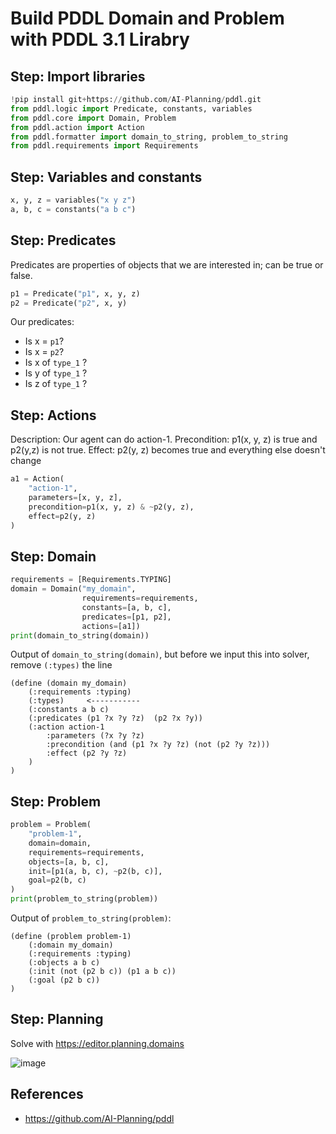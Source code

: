 # Build PDDL Domain and Problem with PDDL 3.1 Lirabry

## Step: Import libraries
```python
!pip install git+https://github.com/AI-Planning/pddl.git
from pddl.logic import Predicate, constants, variables
from pddl.core import Domain, Problem
from pddl.action import Action
from pddl.formatter import domain_to_string, problem_to_string
from pddl.requirements import Requirements
```

## Step: Variables and constants
```python
x, y, z = variables("x y z")
a, b, c = constants("a b c")
```

## Step: Predicates
Predicates are properties of objects that we are interested in; can be true or false.
```python
p1 = Predicate("p1", x, y, z)
p2 = Predicate("p2", x, y)
```

Our predicates:
- Is x = `p1`? 
- Is x = `p2`? 
- Is x of `type_1` ? 
- Is y of `type_1` ? 
- Is z of `type_1` ?
 
## Step: Actions
Description: Our agent can do action-1. Precondition: p1(x, y, z) is true and p2(y,z) is not true. Effect: p2(y, z) becomes true and everything else doesn't change

```python
a1 = Action(
    "action-1",
    parameters=[x, y, z],
    precondition=p1(x, y, z) & ~p2(y, z),
    effect=p2(y, z)
)
```

## Step: Domain
```python
requirements = [Requirements.TYPING]
domain = Domain("my_domain",
                requirements=requirements,
                constants=[a, b, c],
                predicates=[p1, p2],
                actions=[a1])
print(domain_to_string(domain))
```

Output of `domain_to_string(domain)`, but before we input this into solver, remove `(:types)` the line
```
(define (domain my_domain)
    (:requirements :typing)
    (:types)     <----------- 
    (:constants a b c)
    (:predicates (p1 ?x ?y ?z)  (p2 ?x ?y))
    (:action action-1
        :parameters (?x ?y ?z)
        :precondition (and (p1 ?x ?y ?z) (not (p2 ?y ?z)))
        :effect (p2 ?y ?z)
    )
)
```

## Step: Problem
```python
problem = Problem(
    "problem-1",
    domain=domain,
    requirements=requirements,
    objects=[a, b, c],
    init=[p1(a, b, c), ~p2(b, c)],
    goal=p2(b, c)
)
print(problem_to_string(problem))
```

Output of `problem_to_string(problem)`:
```
(define (problem problem-1)
    (:domain my_domain)
    (:requirements :typing)
    (:objects a b c)
    (:init (not (p2 b c)) (p1 a b c))
    (:goal (p2 b c))
)
```

## Step: Planning
Solve with https://editor.planning.domains

![image](https://github.com/hughiephan/DPL/assets/16631121/df1fa996-89b7-4063-a4f2-459fc9557fe9)

## References
- https://github.com/AI-Planning/pddl
